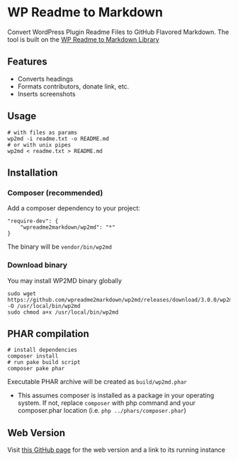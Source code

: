 # WP Readme to Markdown

Convert WordPress Plugin Readme Files to GitHub Flavored Markdown.
The tool is built on the [WP Readme to Markdown Library](https://github.com/wpreadme2markdown/wp2md)

## Features

* Converts headings
* Formats contributors, donate link, etc.
* Inserts screenshots

## Usage

    # with files as params
    wp2md -i readme.txt -o README.md
    # or with unix pipes
    wp2md < readme.txt > README.md

## Installation

### Composer (recommended)

Add a composer dependency to your project:

    "require-dev": {
        "wpreadme2markdown/wp2md": "*"
    }

The binary will be `vendor/bin/wp2md`

### Download binary

You may install WP2MD binary globally

    sudo wget https://github.com/wpreadme2markdown/wp2md/releases/download/3.0.0/wp2md.phar -O /usr/local/bin/wp2md
    sudo chmod a+x /usr/local/bin/wp2md

## PHAR compilation

    # install dependencies
    composer install
    # run pake build script
    composer pake phar

Executable PHAR archive will be created as `build/wp2md.phar`

* This assumes composer is installed as a package in your operating system.
  If not, replace `composer` with php command and your composer.phar location
  (i.e. `php ../phars/composer.phar`)

## Web Version

 Visit [this GitHub page](https://github.com/wpreadme2markdown/web) for the web version and a link to its running instance
